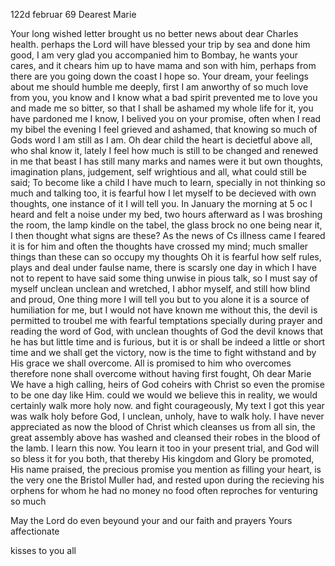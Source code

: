  122d februar 69
Dearest Marie

Your long wished letter brought us no better news about dear Charles health. perhaps the Lord will have blessed your trip by sea and done him good, I am very glad you accompanied him to Bombay, he wants your cares, and it chears him up to have mama and son with him, perhaps from there are you going down the coast I hope so. Your dream, your feelings about me should humble me deeply, first I am anworthy of so much love from you, you know and I know what a bad spirit prevented me to love you and made me so bitter, so that I shall be ashamed my whole life for it, you have pardoned me I know, I belived you on your promise, often when I read my bibel the evening I feel grieved and ashamed, that knowing so much of Gods word I am still as I am. Oh dear child the heart is decietful above all, who shal know it, lately I feel how much is still to be changed and renewed in me that beast I has still many marks and names were it but own thoughts, imagination plans, judgement, self wrightious and all, what could still be said; To become like a child I have much to learn, specially in not thinking so much and talking too, it is fearful how I let myself to be decieved with own thoughts, one instance of it I will tell you. In January the morning at 5 oc I heard and felt a noise under my bed, two hours afterward as I was broshing the room, the lamp kindle on the tabel, the glass brock no one being near it, I then thought what signs are these? As the news of Cs illness came I feared it is for him and often the thoughts have crossed my mind; much smaller things than these can so occupy my thoughts Oh it is fearful how self rules, plays and deal under faulse name, there is scarsly one day in which I have not to repent to have said some thing unwise in pious talk, so I must say of myself unclean unclean and wretched, I abhor myself, and still how blind and proud, One thing more I will tell you but to you alone it is a source of humiliation for me, but I would not have known me without this, the devil is permitted to troubel me with fearful temptations specially during prayer and reading the word of God, with unclean thoughts of God the devil knows that he has but little time and is furious, but it is or shall be indeed a little or short time and we shall get the victory, now is the time to fight withstand and by His grace we shall overcome. All is promised to him who overcomes therefore none shall overcome without having first fought, Oh dear Marie We have a high calling, heirs of God coheirs with Christ so even the promise to be one day like Him. could we would we believe this in reality, we would certainly walk more holy now. and fight courageously, My text I got this year was walk holy before God, I unclean, unholy, have to walk holy. I have never appreciated as now the blood of Christ which cleanses us from all sin, the great assembly above has washed and cleansed their robes in the blood of the lamb. I learn this now. You learn it too in your present trial, and God will so bless it for you both, that thereby His kingdom and Glory be promoted, His name praised, the precious promise you mention as filling your heart, is the very one the Bristol Muller had, and rested upon during the recieving his orphens for whom he had no money no food often reproches for venturing so much

May the Lord do even beyound your and our faith and prayers
 Yours affectionate

kisses to you all

